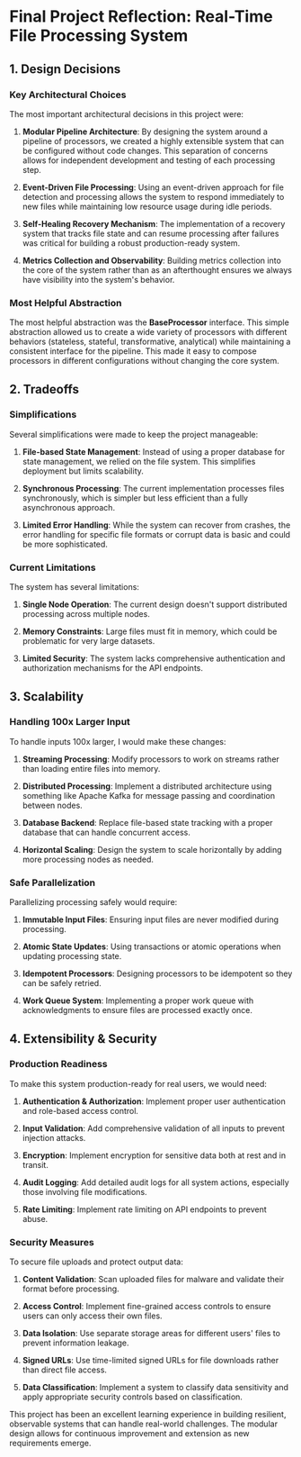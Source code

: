 # Final Project Reflection: Real-Time File Processing System

## 1. Design Decisions

### Key Architectural Choices

The most important architectural decisions in this project were:

1. **Modular Pipeline Architecture**: By designing the system around a pipeline of processors, we created a highly extensible system that can be configured without code changes. This separation of concerns allows for independent development and testing of each processing step.

2. **Event-Driven File Processing**: Using an event-driven approach for file detection and processing allows the system to respond immediately to new files while maintaining low resource usage during idle periods.

3. **Self-Healing Recovery Mechanism**: The implementation of a recovery system that tracks file state and can resume processing after failures was critical for building a robust production-ready system.

4. **Metrics Collection and Observability**: Building metrics collection into the core of the system rather than as an afterthought ensures we always have visibility into the system's behavior.

### Most Helpful Abstraction

The most helpful abstraction was the **BaseProcessor** interface. This simple abstraction allowed us to create a wide variety of processors with different behaviors (stateless, stateful, transformative, analytical) while maintaining a consistent interface for the pipeline. This made it easy to compose processors in different configurations without changing the core system.

## 2. Tradeoffs

### Simplifications

Several simplifications were made to keep the project manageable:

1. **File-based State Management**: Instead of using a proper database for state management, we relied on the file system. This simplifies deployment but limits scalability.

2. **Synchronous Processing**: The current implementation processes files synchronously, which is simpler but less efficient than a fully asynchronous approach.

3. **Limited Error Handling**: While the system can recover from crashes, the error handling for specific file formats or corrupt data is basic and could be more sophisticated.

### Current Limitations

The system has several limitations:

1. **Single Node Operation**: The current design doesn't support distributed processing across multiple nodes.

2. **Memory Constraints**: Large files must fit in memory, which could be problematic for very large datasets.

3. **Limited Security**: The system lacks comprehensive authentication and authorization mechanisms for the API endpoints.

## 3. Scalability

### Handling 100x Larger Input

To handle inputs 100x larger, I would make these changes:

1. **Streaming Processing**: Modify processors to work on streams rather than loading entire files into memory.

2. **Distributed Processing**: Implement a distributed architecture using something like Apache Kafka for message passing and coordination between nodes.

3. **Database Backend**: Replace file-based state tracking with a proper database that can handle concurrent access.

4. **Horizontal Scaling**: Design the system to scale horizontally by adding more processing nodes as needed.

### Safe Parallelization

Parallelizing processing safely would require:

1. **Immutable Input Files**: Ensuring input files are never modified during processing.

2. **Atomic State Updates**: Using transactions or atomic operations when updating processing state.

3. **Idempotent Processors**: Designing processors to be idempotent so they can be safely retried.

4. **Work Queue System**: Implementing a proper work queue with acknowledgments to ensure files are processed exactly once.

## 4. Extensibility & Security

### Production Readiness

To make this system production-ready for real users, we would need:

1. **Authentication & Authorization**: Implement proper user authentication and role-based access control.

2. **Input Validation**: Add comprehensive validation of all inputs to prevent injection attacks.

3. **Encryption**: Implement encryption for sensitive data both at rest and in transit.

4. **Audit Logging**: Add detailed audit logs for all system actions, especially those involving file modifications.

5. **Rate Limiting**: Implement rate limiting on API endpoints to prevent abuse.

### Security Measures

To secure file uploads and protect output data:

1. **Content Validation**: Scan uploaded files for malware and validate their format before processing.

2. **Access Control**: Implement fine-grained access controls to ensure users can only access their own files.

3. **Data Isolation**: Use separate storage areas for different users' files to prevent information leakage.

4. **Signed URLs**: Use time-limited signed URLs for file downloads rather than direct file access.

5. **Data Classification**: Implement a system to classify data sensitivity and apply appropriate security controls based on classification.

This project has been an excellent learning experience in building resilient, observable systems that can handle real-world challenges. The modular design allows for continuous improvement and extension as new requirements emerge.

